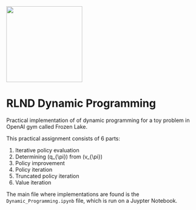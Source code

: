 <img src="https://d20vrrgs8k4bvw.cloudfront.net/images/open-graph/udacity.png" width="200" />

# RLND Dynamic Programming

Practical implementation of of dynamic programming for a toy problem in OpenAI gym called Frozen Lake.

This practical assignment consists of 6 parts:

1. Iterative policy evaluation
2. Determining \(q_{\pi}\) from \(v_{\pi}\)
3. Policy improvement
4. Policy iteration
5. Truncated policy iteration
6. Value iteration

The main file where implementations are found is the `Dynamic_Programming.ipynb` file, which is run on a Juypter Notebook.
